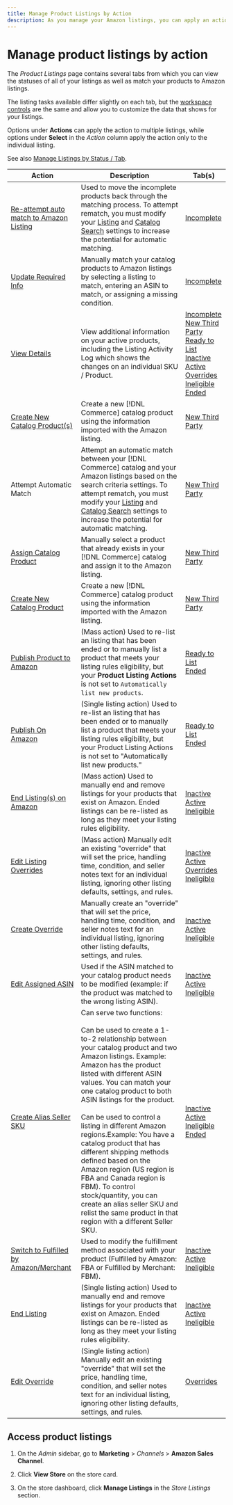 ```yaml
---
title: Manage Product Listings by Action
description: As you manage your Amazon listings, you can apply an action to individual or multiple listings.
---
```


# Manage product listings by action

The _Product Listings_ page contains several tabs from which you can view the statuses of all of your listings as well as match your products to Amazon listings.

The listing tasks available differ slightly on each tab, but the [workspace controls](./workspace-controls.md) are the same and allow you to customize the data that shows for your listings.

Options under **Actions** can apply the action to multiple listings, while options under **Select** in the _Action_ column apply the action only to the individual listing.

See also [Manage Listings by Status / Tab](./managing-listings-by-tab.md).

|Action|Description|Tab(s)|
|--- |--- |--- |
|[Re-attempt auto match to Amazon Listing](./amazon-manually-update-incomplete-listing.md#update-required-info-unable-to-assign-to-amazon-listing)|Used to move the incomplete products back through the matching process. To attempt rematch, you must modify your [Listing](./listing-settings.md) and [Catalog Search](./catalog-search.md) settings to increase the potential for automatic matching.|[Incomplete](./incomplete-listings.md)|
|[Update Required Info](./amazon-manually-update-incomplete-listing.md)|Manually match your catalog products to Amazon listings by selecting a listing to match, entering an ASIN to match, or assigning a missing condition.|[Incomplete](./incomplete-listings.md)|
|[View Details](./product-listing-details.md)|View additional information on your active products, including the Listing Activity Log which shows the changes on an individual SKU / Product.|[Incomplete](./incomplete-listings.md)<br>[New Third Party](./new-third-party-listings.md)<br>[Ready to List](./ready-to-list.md)<br>[Inactive](./inactive-listings.md)<br>[Active](./active-listings.md)<br>[Overrides](./overrides.md)<br>[Ineligible](./ineligible-listings.md)<br>[Ended](./ended-listings.md)|
|[Create New Catalog Product(s)](./creating-assigning-catalog-products.md)|Create a new [!DNL Commerce] catalog product using the information imported with the Amazon listing.|[New Third Party](./new-third-party-listings.md)|
|Attempt Automatic Match|Attempt an automatic match between your [!DNL Commerce] catalog and your Amazon listings based on the search criteria settings. To attempt rematch, you must modify your [Listing](./listing-settings.md) and [Catalog Search](./catalog-search.md) settings to increase the potential for automatic matching.|[New Third Party](./new-third-party-listings.md)|
|[Assign Catalog Product](./creating-assigning-catalog-products.md)|Manually select a product that already exists in your [!DNL Commerce] catalog and assign it to the Amazon listing.|[New Third Party](./new-third-party-listings.md)|
|[Create New Catalog Product](./creating-assigning-catalog-products.md)|Create a new [!DNL Commerce] catalog product using the information imported with the Amazon listing.|[New Third Party](./new-third-party-listings.md)|
|[Publish Product to Amazon](./publish-listings-manually.md)|(Mass action) Used to re-list an listing that has been ended or to manually list a product that meets your listing rules eligibility, but your **Product Listing Actions** is not set to `Automatically list new products`.|[Ready to List](./ready-to-list.md)<br>[Ended](./ended-listings.md)|
|[Publish On Amazon](./publish-listings-manually.md)|(Single listing action) Used to re-list an listing that has been ended or to manually list a product that meets your listing rules eligibility, but your Product Listing Actions is not set to "Automatically list new products."|[Ready to List](./ready-to-list.md)<br>[Ended](./ended-listings.md)|
|[End Listing(s) on Amazon](./end-listings-manually.md)|(Mass action) Used to manually end and remove listings for your products that exist on Amazon. Ended listings can be re-listed as long as they meet your listing rules eligibility.|[Inactive](./inactive-listings.md)<br>[Active](./active-listings.md)<br>[Ineligible](./ineligible-listings.md)|
|[Edit Listing Overrides](./creating-editing-overrides.md)|(Mass action) Manually edit an existing "override" that will set the price, handling time, condition, and seller notes text for an individual listing, ignoring other listing defaults, settings, and rules.|[Inactive](./inactive-listings.md)<br>[Active](./active-listings.md)<br>[Overrides](./overrides.md)<br>[Ineligible](./ineligible-listings.md)|
|[Create Override](./creating-editing-overrides.md)|Manually create an "override" that will set the price, handling time, condition, and seller notes text for an individual listing, ignoring other listing defaults, settings, and rules.|[Inactive](./inactive-listings.md)<br>[Active](./active-listings.md)<br>[Ineligible](./ineligible-listings.md)|
|[Edit Assigned ASIN](./edit-assigned-asin.md)|Used if the ASIN matched to your catalog product needs to be modified (example: if the product was matched to the wrong listing ASIN).|[Inactive](./inactive-listings.md)<br>[Active](./active-listings.md)<br>[Ineligible](./ineligible-listings.md)|
|[Create Alias Seller SKU](./create-alias-seller-sku.md)|Can serve two functions:<br><br>Can be used to create a 1-to-2 relationship between your catalog product and two Amazon listings. Example: Amazon has the product listed with different ASIN values. You can match your one catalog product to both ASIN listings for the product.<br><br>Can be used to control a listing in different Amazon regions.Example: You have a catalog product that has different shipping methods defined based on the Amazon region (US region is FBA and Canada region is FBM). To control stock/quantity, you can create an alias seller SKU and relist the same product in that region with a different Seller SKU.|[Inactive](./inactive-listings.md)<br>[Active](./active-listings.md)<br>[Ineligible](./ineligible-listings.md)<br>[Ended](./ended-listings.md)|
|[Switch to Fulfilled by Amazon/Merchant](./fulfilled-by.md#configure-fulfilled-by-settings)|Used to modify the fulfillment method associated with your product (Fulfilled by Amazon: FBA or Fulfilled by Merchant: FBM).|[Inactive](./inactive-listings.md)<br>[Active](./active-listings.md)<br>[Ineligible](./ineligible-listings.md)|
|[End Listing](./end-listings-manually.md)|(Single listing action) Used to manually end and remove listings for your products that exist on Amazon. Ended listings can be re-listed as long as they meet your listing rules eligibility.|[Inactive](./inactive-listings.md)<br>[Active](./active-listings.md)<br>[Ineligible](./ineligible-listings.md)|
|[Edit Override](./creating-editing-overrides.md)|(Single listing action) Manually edit an existing "override" that will set the price, handling time, condition, and seller notes text for an individual listing, ignoring other listing defaults, settings, and rules.|[Overrides](./overrides.md)|

## Access product listings

1. On the _Admin_ sidebar, go to **Marketing** > _Channels_ > **Amazon Sales Channel**.

1. Click **View Store** on the store card.

1. On the store dashboard, click **Manage Listings** in the _Store Listings_ section.
